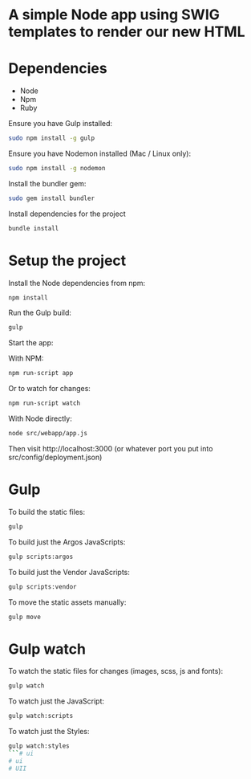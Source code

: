 # A simple Node app using SWIG templates to render our new HTML

# Dependencies
* Node
* Npm
* Ruby

Ensure you have Gulp installed:

```bash
sudo npm install -g gulp
```

Ensure you have Nodemon installed (Mac / Linux only):

```bash
sudo npm install -g nodemon
```

Install the bundler gem:
```bash
sudo gem install bundler
```

Install dependencies for the project
```bash
bundle install
```

# Setup the project

Install the Node dependencies from npm:

```bash
npm install
```

Run the Gulp build:

```bash
gulp
```

Start the app:

With NPM:

```bash
npm run-script app
```

Or to watch for changes:

```bash
npm run-script watch
```

With Node directly:

```bash
node src/webapp/app.js
```

Then visit http://localhost:3000 (or whatever port you put into src/config/deployment.json)


# Gulp

To build the static files:

```bash
gulp
```

To build just the Argos JavaScripts:

```bash
gulp scripts:argos
```

To build just the Vendor JavaScripts:

```bash
gulp scripts:vendor
```

To move the static assets manually:

```bash
gulp move
```

# Gulp watch

To watch the static files for changes (images, scss, js and fonts):

```bash
gulp watch
```

To watch just the JavaScript:

```bash
gulp watch:scripts
```

To watch just the Styles:

```bash
gulp watch:styles
```# ui 
# ui 
# UII 
